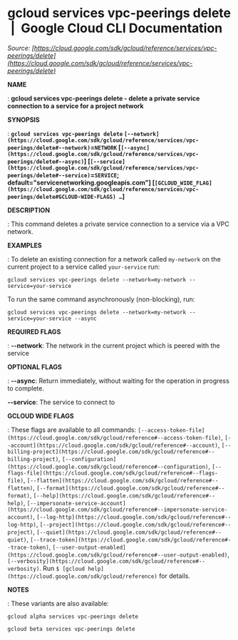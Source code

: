 # gcloud services vpc-peerings delete  |  Google Cloud CLI Documentation

*Source: [https://cloud.google.com/sdk/gcloud/reference/services/vpc-peerings/delete](https://cloud.google.com/sdk/gcloud/reference/services/vpc-peerings/delete)*

**NAME**

: **gcloud services vpc-peerings delete - delete a private service connection to a service for a project network**

**SYNOPSIS**

: **`gcloud services vpc-peerings delete` `[--network](https://cloud.google.com/sdk/gcloud/reference/services/vpc-peerings/delete#--network)`=`NETWORK` [`[--async](https://cloud.google.com/sdk/gcloud/reference/services/vpc-peerings/delete#--async)`] [`[--service](https://cloud.google.com/sdk/gcloud/reference/services/vpc-peerings/delete#--service)`=`SERVICE`; default="servicenetworking.googleapis.com"] [`[GCLOUD_WIDE_FLAG](https://cloud.google.com/sdk/gcloud/reference/services/vpc-peerings/delete#GCLOUD-WIDE-FLAGS) …`]**

**DESCRIPTION**

: This command deletes a private service connection to a service via a VPC
network.

**EXAMPLES**

: To delete an existing connection for a network called `my-network` on
the current project to a service called `your-service` run:

```
gcloud services vpc-peerings delete --network=my-network --service=your-service
```

To run the same command asynchronously (non-blocking), run:

```
gcloud services vpc-peerings delete --network=my-network --service=your-service --async
```

**REQUIRED FLAGS**

: **--network**:
The network in the current project which is peered with the service

**OPTIONAL FLAGS**

: **--async**:
Return immediately, without waiting for the operation in progress to complete.

**--service**:
The service to connect to

**GCLOUD WIDE FLAGS**

: These flags are available to all commands: `[--access-token-file](https://cloud.google.com/sdk/gcloud/reference#--access-token-file)`,
`[--account](https://cloud.google.com/sdk/gcloud/reference#--account)`, `[--billing-project](https://cloud.google.com/sdk/gcloud/reference#--billing-project)`,
`[--configuration](https://cloud.google.com/sdk/gcloud/reference#--configuration)`,
`[--flags-file](https://cloud.google.com/sdk/gcloud/reference#--flags-file)`,
`[--flatten](https://cloud.google.com/sdk/gcloud/reference#--flatten)`, `[--format](https://cloud.google.com/sdk/gcloud/reference#--format)`, `[--help](https://cloud.google.com/sdk/gcloud/reference#--help)`, `[--impersonate-service-account](https://cloud.google.com/sdk/gcloud/reference#--impersonate-service-account)`,
`[--log-http](https://cloud.google.com/sdk/gcloud/reference#--log-http)`,
`[--project](https://cloud.google.com/sdk/gcloud/reference#--project)`, `[--quiet](https://cloud.google.com/sdk/gcloud/reference#--quiet)`, `[--trace-token](https://cloud.google.com/sdk/gcloud/reference#--trace-token)`, `[--user-output-enabled](https://cloud.google.com/sdk/gcloud/reference#--user-output-enabled)`,
`[--verbosity](https://cloud.google.com/sdk/gcloud/reference#--verbosity)`.
Run `$ [gcloud help](https://cloud.google.com/sdk/gcloud/reference)` for details.

**NOTES**

: These variants are also available:

```
gcloud alpha services vpc-peerings delete
```

```
gcloud beta services vpc-peerings delete
```